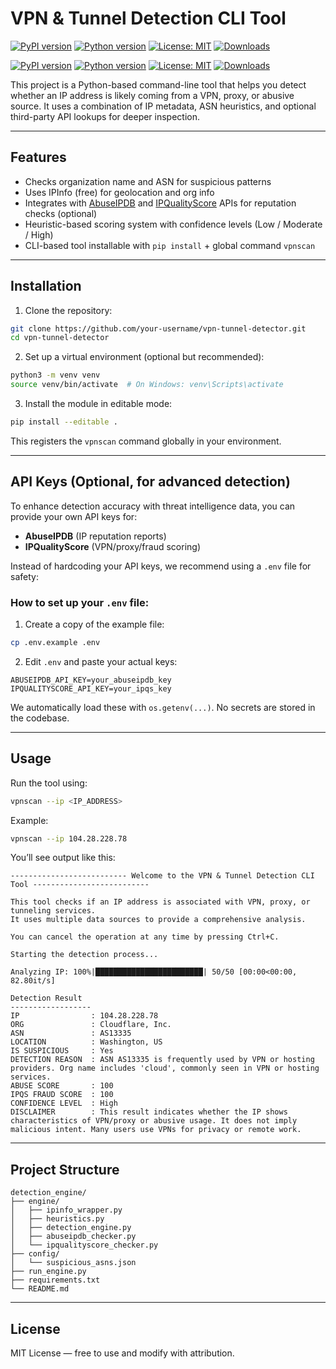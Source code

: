 # VPN & Tunnel Detection CLI Tool
[![PyPI version](https://img.shields.io/pypi/v/detection_engine)](https://pypi.org/project/detection_engine/)
[![Python version](https://img.shields.io/pypi/pyversions/detection_engine)](https://pypi.org/project/detection_engine/)
[![License: MIT](https://img.shields.io/badge/License-MIT-yellow.svg)](https://opensource.org/licenses/MIT)
[![Downloads](https://static.pepy.tech/badge/detection_engine)](https://pepy.tech/project/detection_engine)

[![PyPI version](https://img.shields.io/pypi/v/detection_engine)](https://pypi.org/project/detection_engine/)
[![Python version](https://img.shields.io/pypi/pyversions/detection_engine)](https://pypi.org/project/detection_engine/)
[![License: MIT](https://img.shields.io/badge/License-MIT-yellow.svg)](https://opensource.org/licenses/MIT)
[![Downloads](https://static.pepy.tech/badge/detection_engine)](https://pepy.tech/project/detection_engine)

This project is a Python-based command-line tool that helps you detect whether an IP address is likely coming from a VPN, proxy, or abusive source. It uses a combination of IP metadata, ASN heuristics, and optional third-party API lookups for deeper inspection.

---

## Features
- Checks organization name and ASN for suspicious patterns
- Uses IPInfo (free) for geolocation and org info
- Integrates with [AbuseIPDB](https://www.abuseipdb.com/) and [IPQualityScore](https://ipqualityscore.com/) APIs for reputation checks (optional)
- Heuristic-based scoring system with confidence levels (Low / Moderate / High)
- CLI-based tool installable with `pip install` + global command `vpnscan`

---

## Installation
1. Clone the repository:
```bash
git clone https://github.com/your-username/vpn-tunnel-detector.git
cd vpn-tunnel-detector
```

2. Set up a virtual environment (optional but recommended):
```bash
python3 -m venv venv
source venv/bin/activate  # On Windows: venv\Scripts\activate
```

3. Install the module in editable mode:
```bash
pip install --editable .
```

This registers the `vpnscan` command globally in your environment.

---

## API Keys (Optional, for advanced detection)
To enhance detection accuracy with threat intelligence data, you can provide your own API keys for:
- **AbuseIPDB** (IP reputation reports)
- **IPQualityScore** (VPN/proxy/fraud scoring)

Instead of hardcoding your API keys, we recommend using a `.env` file for safety:

### How to set up your `.env` file:
1. Create a copy of the example file:
```bash
cp .env.example .env
```
2. Edit `.env` and paste your actual keys:
```
ABUSEIPDB_API_KEY=your_abuseipdb_key
IPQUALITYSCORE_API_KEY=your_ipqs_key
```

We automatically load these with `os.getenv(...)`. No secrets are stored in the codebase.

---

## Usage
Run the tool using:
```bash
vpnscan --ip <IP_ADDRESS>
```
Example:
```bash
vpnscan --ip 104.28.228.78
```

You’ll see output like this:
```
-------------------------- Welcome to the VPN & Tunnel Detection CLI Tool --------------------------

This tool checks if an IP address is associated with VPN, proxy, or tunneling services.
It uses multiple data sources to provide a comprehensive analysis.

You can cancel the operation at any time by pressing Ctrl+C.

Starting the detection process...

Analyzing IP: 100%|████████████████████████| 50/50 [00:00<00:00, 82.80it/s]

Detection Result
------------------
IP                : 104.28.228.78
ORG               : Cloudflare, Inc.
ASN               : AS13335
LOCATION          : Washington, US
IS SUSPICIOUS     : Yes
DETECTION REASON  : ASN AS13335 is frequently used by VPN or hosting providers. Org name includes 'cloud', commonly seen in VPN or hosting services.
ABUSE SCORE       : 100
IPQS FRAUD SCORE  : 100
CONFIDENCE LEVEL  : High
DISCLAIMER        : This result indicates whether the IP shows characteristics of VPN/proxy or abusive usage. It does not imply malicious intent. Many users use VPNs for privacy or remote work.
```
---

## Project Structure
```
detection_engine/
├── engine/
│   ├── ipinfo_wrapper.py
│   ├── heuristics.py
│   ├── detection_engine.py
│   ├── abuseipdb_checker.py
│   └── ipqualityscore_checker.py
├── config/
│   └── suspicious_asns.json
├── run_engine.py
├── requirements.txt
└── README.md
```

---

## License
MIT License — free to use and modify with attribution.
